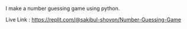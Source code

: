 I make a number guessing game using python.

Live Link : https://replit.com/@sakibul-shovon/Number-Guessing-Game
